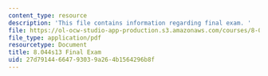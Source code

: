 ```yaml
---
content_type: resource
description: 'This file contains information regarding final exam. '
file: https://ol-ocw-studio-app-production.s3.amazonaws.com/courses/8-044-statistical-physics-i-spring-2013/27d79144664793039a264b1564296b8f_MIT8_044S13_Final.pdf
file_type: application/pdf
resourcetype: Document
title: 8.044s13 Final Exam
uid: 27d79144-6647-9303-9a26-4b1564296b8f
---
```

